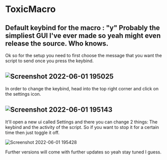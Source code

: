 # ToxicMacro
Default keybind for the macro : "y"
Probably the simpliest GUI I've ever made so yeah might even release the source. Who knows.
-
Ok so for the setup you need to first choose the message that you want the script to send once you press the keybind.   

![Screenshot 2022-06-01 195025](https://user-images.githubusercontent.com/86840871/171470171-a656bab6-ca17-4405-9d28-a82b10125a35.png)
-
In order to change the keybind, head into the top right corner and click on the settings icon.

![Screenshot 2022-06-01 195143](https://user-images.githubusercontent.com/86840871/171470421-a936dff1-5c5d-4360-9976-d0bc30bf3d45.png)
-
It'll open a new ui called Settings and there you can change 2 things: The keybind and the activity of the script. So if you want to stop it for a certain time then just toggle it off. 

![Screenshot 2022-06-01 195428](https://user-images.githubusercontent.com/86840871/171470859-5fe03527-d0de-47b9-9342-e3d08ac5a7f9.png)

Further versions will come with further updates so yeah stay tuned I guess.

